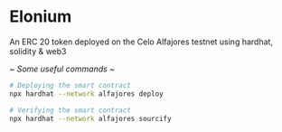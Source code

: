 # Elonium

An ERC 20 token deployed on the Celo Alfajores testnet using hardhat, solidity & web3

*~ Some useful commands ~*

```bash
# Deploying the smart contract
npx hardhat --network alfajores deploy

# Verifying the smart contract
npx hardhat --network alfajores sourcify
```
